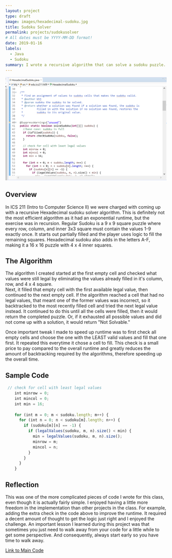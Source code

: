 ```yaml
---
layout: project
type: draft
image: images/hexadecimal-sudoku.jpg
title: Sudoku Solver
permalink: projects/sudokusolver
# All dates must be YYYY-MM-DD format!
date: 2019-01-16
labels:
  - Java
  - Sudoku
summary: I wrote a recursive algorithm that can solve a sudoku puzzle.
---
```


<div class="ui medium rounded images">
  <img class="ui image" src="../images/eclipse-sudoku.png">
</div>

## Overview

In ICS 211 (Intro to Computer Science II) we were charged with coming up with a recursive Hexadecimal sudoku solver algorithm.  This is definitely not the most efficient algorithm as it had an exponential runtime, but the exercise was in recursion.  Regular Sudoku is a 9 x 9 square puzzle where every row, column, and inner 3x3 square must contain the values 1-9 exactly once.  It starts out partially filled and the player uses logic to fill the remaining squares.  Hexadecimal sudoku also adds in the letters A-F, making it a 16 x 16 puzzle with 4 x 4 inner squares.

## The Algorithm

The algorithm I created started at the first empty cell and checked what values were still legal by eliminating the values already filled in it's column, row, and 4 x 4 square.  
Next, it filled that empty cell with the first available legal value, then continued to the next empty cell.
If the algorithm reached a cell that had no legal values, that meant one of the former values was incorrect, so it backtracked to the most recently filled cell and tried the next legal value instead.
It continued to do this until all the cells were filled, then it would return the completed puzzle.  Or, if it exhausted all possible values and did not come up with a solution, it would return "Not Solvable."

Once important tweak I made to speed up runtime was to first check all empty cells and choose the one with the LEAST valid values and fill that one first.  It repeated this everytime it chose a cell to fill.  This check is a small price to pay compared to the overall runtime and greatly reduces the amount of backtracking required by the algorithms, therefore speeding up the overall time.

## Sample Code

```js
 // check for cell with least legal values
    int minrow = 0;
    int mincol = 0;
    int min = 16;

    for (int m = 0; m < sudoku.length; m++) {
      for (int n = 0; n < sudoku[m].length; n++) {
        if (sudoku[m][n] == -1) {
          if (legalValues(sudoku, m, n).size() < min) {
            min = legalValues(sudoku, m, n).size();
            minrow = m;
            mincol = n;
          }
        }
      }
    }
```

## Reflection

This was one of the more complicated pieces of code I wrote for this class, even though it is actually fairly simple.  I enjoyed having a little more freedom in the implementation than other projects in the class.  For example, adding the extra check in the code above to improve the runtime.  It required a decent amount of thought to get the logic just right and I enjoyed the challenge.  An important lesson I learned during this project was that sometimes you just need to walk away from your code for a little while to get some perspective.  And consequently, always start early so you have time to walk away.


[Link to Main Code](../files/SudokuSolver-main.pdf "Sudoku Solver- Main PDF")




